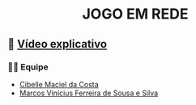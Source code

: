 <h1 align="center"> JOGO EM REDE </h1>

## 🔘 <a href="https://youtu.be/beISAav02PA" align=center>Vídeo explicativo</a>

### 🤖🤖 Equipe
<ul>
    <li> <a href="https://github.com/cibellemc/">Cibelle Maciel da Costa</a></li>
    <li> <a href="https://github.com/marcondesu/">Marcos Vinícius Ferreira de Sousa e Silva</a></li>
</ul>
